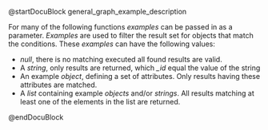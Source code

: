 
@startDocuBlock general_graph_example_description

For many of the following functions *examples* can be passed in as a parameter.
*Examples* are used to filter the result set for objects that match the conditions.
These *examples* can have the following values:

* *null*, there is no matching executed all found results are valid.
* A *string*, only results are returned, which *_id* equal the value of the string
* An example *object*, defining a set of attributes.
    Only results having these attributes are matched.
* A *list* containing example *objects* and/or *strings*.
    All results matching at least one of the elements in the list are returned.

@endDocuBlock

